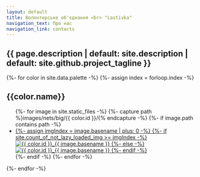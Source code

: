 ```yaml
---
layout: default
title: Bолонтерське об'єднання <br> "Lastivka"
navigation_text: Про нас
navigation_link: contacts
---
```

<div class="container">
  <h2 class="project-tagline">{{ page.description | default: site.description | default: site.github.project_tagline }}</h2>
  {%- for color in site.data.palette -%}
  {%- assign index = forloop.index -%}
    <h2>{{color.name}}</h2>
    <ul class="image-gallery">
      {%- for image in site.static_files -%}
        {%- capture path %}images/nets/big/{{ color.id }}/{% endcapture -%}
        {%- if image.path contains path -%}
          <li>
            <a href="{{ site.baseurl }}{{ image.path }}">
              {%- assign imgIndex = image.basename | plus: 0 -%}
              {%- if site.count_of_not_lazy_loaded_img >= imgIndex -%}
                <img src="{{ site.baseurl }}{{ image.path | replace: 'big', 'small'}}" alt="{{ color.id }}_{{ image.basename }}"/>
              {%- else -%}
                <img loading="lazy" src="{{ site.baseurl }}{{ image.path | replace: 'big', 'small'}}" alt="{{ color.id }}_{{ image.basename }}"/>
              {%- endif -%}
            </a>
          </li>
        {%- endif -%}
      {%- endfor -%}
    </ul>
  {%- endfor -%}
</div>
